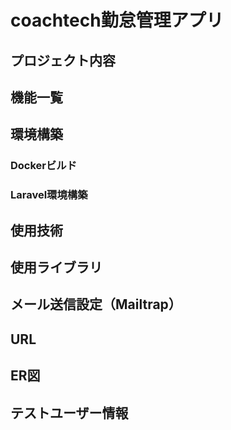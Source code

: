# coachtech勤怠管理アプリ

## プロジェクト内容

## 機能一覧

## 環境構築
### Dockerビルド

### Laravel環境構築

## 使用技術

## 使用ライブラリ

## メール送信設定（Mailtrap）

## URL

## ER図

## テストユーザー情報